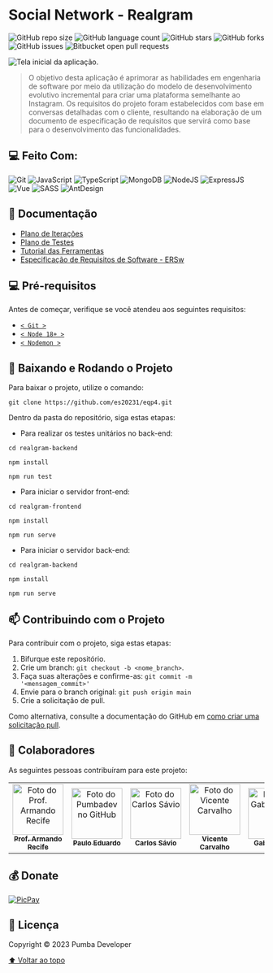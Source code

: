 # Social Network - Realgram

![GitHub repo size](https://img.shields.io/github/repo-size/es20231/eqp4?style=for-the-badge)
![GitHub language count](https://img.shields.io/github/languages/count/es20231/eqp4?style=for-the-badge)
![GitHub stars](https://img.shields.io/github/stars/es20231/eqp4?style=for-the-badge)
![GitHub forks](https://img.shields.io/github/forks/es20231/eqp4?style=for-the-badge)
![GitHub issues](https://img.shields.io/github/issues/es20231/eqp4?style=for-the-badge)
![Bitbucket open pull requests](https://img.shields.io/github/issues-pr/es20231/eqp4?style=for-the-badge)

<img src="app-image.png" alt="Tela inicial da aplicação.">

> O objetivo desta aplicação é aprimorar as habilidades em engenharia de software por meio da utilização do modelo de desenvolvimento evolutivo incremental para criar uma plataforma semelhante ao Instagram. Os requisitos do projeto foram estabelecidos com base em conversas detalhadas com o cliente, resultando na elaboração de um documento de especificação de requisitos que servirá como base para o desenvolvimento das funcionalidades.

## 💻 Feito Com:

![Git](https://img.shields.io/badge/Git-E34F26?style=for-the-badge&logo=git&logoColor=white)
![JavaScript](https://img.shields.io/badge/JavaScript-F7DF1E?style=for-the-badge&logo=javascript&logoColor=black)
![TypeScript](https://img.shields.io/badge/TypeScript-007ACC?style=for-the-badge&logo=typescript&logoColor=white)
![MongoDB](https://img.shields.io/badge/MongoDB-4EA94B?style=for-the-badge&logo=mongodb&logoColor=white)
![NodeJS](https://img.shields.io/badge/Node.js-43853D?style=for-the-badge&logo=node.js&logoColor=white)
![ExpressJS](https://img.shields.io/badge/Express.js-404D59?style=for-the-badge&logo=express)
![Vue](https://img.shields.io/badge/Vue.js-35495E?style=for-the-badge&logo=vue.js&logoColor=4FC08D)
![SASS](https://img.shields.io/badge/Sass-CC6699?style=for-the-badge&logo=sass&logoColor=white)
![AntDesign](https://img.shields.io/badge/Ant%20Design-1890FF?style=for-the-badge&logo=antdesign&logoColor=white)

## 📖 Documentação

- [Plano de Iterações](./docs/Plano%20de%20Itera%C3%A7%C3%B5es/Grupo-04-Plano-de-Itera%C3%A7%C3%B5es.pdf)
- [Plano de Testes](./docs/Plano%20de%20Iterações/Grupo-04-Plano-de-Iterações.pdf)
- [Tutorial das Ferramentas](./docs/Tutoriais/Tutorial%20Completo%20-%20Grupo%2004.pdf)
- [Especificação de Requisitos de Software - ERSw](./docs/ERSw/E.S.%20II%20-%20Eqp.%2004%20-%20Especifica%C3%A7%C3%B5es.pdf)

## 💻 Pré-requisitos

Antes de começar, verifique se você atendeu aos seguintes requisitos:

- [`< Git >`](https://git-scm.com/)
- [`< Node 18+ >`](https://nodejs.org/)
- [`< Nodemon >`](https://nodemon.io/)

## 🚀 Baixando e Rodando o Projeto

Para baixar o projeto, utilize o comando:

```
git clone https://github.com/es20231/eqp4.git
```

Dentro da pasta do repositório, siga estas etapas:

- Para realizar os testes unitários no back-end:

```
cd realgram-backend

npm install

npm run test
```

- Para iniciar o servidor front-end:

```
cd realgram-frontend

npm install

npm run serve
```

- Para iniciar o servidor back-end:

```
cd realgram-backend

npm install

npm run serve
```

## 📫 Contribuindo com o Projeto

Para contribuir com o projeto, siga estas etapas:

1. Bifurque este repositório.
2. Crie um branch: `git checkout -b <nome_branch>`.
3. Faça suas alterações e confirme-as: `git commit -m '<mensagem_commit>'`
4. Envie para o branch original: `git push origin main`
5. Crie a solicitação de pull.

Como alternativa, consulte a documentação do GitHub em [como criar uma solicitação pull](https://help.github.com/en/github/collaborating-with-issues-and-pull-requests/creating-a-pull-request).

## 🤝 Colaboradores

As seguintes pessoas contribuíram para este projeto:

<table>
  <tr>
  <!-- Prof. Armando Recife -->
    <td align="center">
      <a href="https://github.com/armandossrecife">
        <img src="https://media.licdn.com/dms/image/C5603AQFnjW37uTcGuA/profile-displayphoto-shrink_200_200/0/1517660216514?e=1693440000&v=beta&t=0NjN0vhaOvQ3aLttaG9g5TU7UcEPS0aA8XHz5-LJZDI" width="100px;" height="100px;" alt="Foto do Prof. Armando Recife"/><br>
        <sub>
          <b>Prof. Armando Recife</b>
        </sub>
      </a>
    </td>
  <!-- Pumba Developer -->
    <td align="center">
      <a href="https://github.com/pumba-dev">
        <img src="https://static.wikia.nocookie.net/disneypt/images/c/cf/It_means_no_worries.png/revision/latest?cb=20200128144126&path-prefix=pt" width="100px;" height="100px;" alt="Foto do Pumbadev no GitHub"/><br>
        <sub>
          <b>Paulo Eduardo</b>
        </sub>
      </a>
    </td>
    <!-- Carlos Sávio -->
    <td align="center">
      <a href="https://github.com/csfr7">
        <img src="https://avatars.githubusercontent.com/u/35583668?v=4" width="100px;" height="100px;" alt="Foto do Carlos Sávio"/><br>
        <sub>
          <b>Carlos Sávio</b>
        </sub>
      </a>
    </td>
    <!-- Vicente Carvalho -->
    <td align="center">
      <a href="https://github.com/vicenttcarvalho">
        <img src="https://avatars.githubusercontent.com/u/67881988?v=4" width="100px;" height="100px;" alt="Foto do Vicente Carvalho"/><br>
        <sub>
          <b>Vicente Carvalho</b>
        </sub>
      </a>
    </td>
    <!-- Gabriel Reis -->
    <td align="center">
      <a href="https://github.com/usernamegran">
        <img src="https://avatars.githubusercontent.com/u/37776927?v=4" width="100px;" height="100px;" alt="Foto do Gabriel Reis"/><br>
        <sub>
          <b>Gabriel Reis</b>
        </sub>
      </a>
    </td>
    <!-- Paulo Vale -->
    <td align="center">
      <a href="https://github.com/lpaulovale">
        <img src="https://digimedia.web.ua.pt/wp-content/uploads/2017/05/default-user-image.png" width="100px;" height="100px;" alt="Foto do Paulo Vale"/><br>
        <sub>
          <b>Paulo Vale</b>
        </sub>
      </a>
    </td>
  </tr>
</table>

## 💰 Donate

[![PicPay](https://img.shields.io/badge/PicPay-%40PumbaDev%20-brightgreen)](https://picpay.me/pumbadev)

## 📝 Licença

Copyright © 2023 Pumba Developer

[⬆ Voltar ao topo](#)<br>
